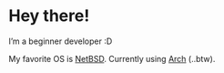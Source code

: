 # Hey there!
I’m a beginner developer :D

My favorite OS is [NetBSD](https://netbsd.org/). Currently using [Arch](https://archlinux.org/) (..btw). 
